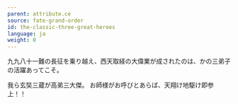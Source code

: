 ```yaml
---
parent: attribute.ce
source: fate-grand-order
id: the-classic-three-great-heroes
language: ja
weight: 0
---
```


九九八十一難の長征を乗り越え、西天取経の大偉業が成されたのは、かの三弟子の活躍あってこそ。

我ら玄奘三蔵が高弟三大傑。
お師様がお呼びとあらば、天翔け地駆け即参上！！
